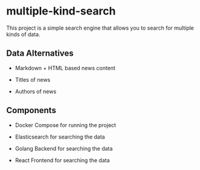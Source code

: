 # multiple-kind-search

This project is a simple search engine that allows you to search for multiple kinds of data.

## Data Alternatives

- Markdown + HTML based news content

- Titles of news

- Authors of news

## Components

- Docker Compose for running the project

- Elasticsearch for searching the data

- Golang Backend for searching the data

- React Frontend for searching the data


